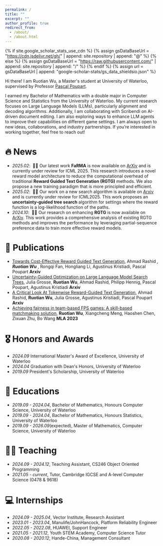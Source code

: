 ```yaml
---
permalink: /
title: ""
excerpt: ""
author_profile: true
redirect_from: 
  - /about/
  - /about.html
---
```


{% if site.google_scholar_stats_use_cdn %}
{% assign gsDataBaseUrl = "https://cdn.jsdelivr.net/gh/" | append: site.repository | append: "@" %}
{% else %}
{% assign gsDataBaseUrl = "https://raw.githubusercontent.com/" | append: site.repository | append: "/" %}
{% endif %}
{% assign url = gsDataBaseUrl | append: "google-scholar-stats/gs_data_shieldsio.json" %}

<span class='anchor' id='about-me'></span>

Hi there! I am Ruotian Wu, a Master's student at University of Waterloo, supervised by Professor <a href='[https://scholar.google.com/citations?user=DhtAFkwAAAAJ](https://cs.uwaterloo.ca/~ppoupart/)'>  Pascal Poupart</a>.

I earned my Bachelor of Mathematics with a double major in Computer Science and Statistics from the University of Waterloo. My current research focuses on Large Language Models (LLMs), particularly alignment and decoding algorithms. Additionally, I am collaborating with Scribendi on AI-driven document editing. I am also exploring ways to enhance LLM agents to improve their capabilities on different game settings. I am always open to new ideas, collaborations, and industry partnerships. If you’re interested in working together, feel free to reach out!

# 🔥 News
- *2025.02*: &nbsp;🎉🎉 Our latest work **FaRMA** is now available on [ArXiv](https://arxiv.org/abs/2502.04517) and is currently under review for ICML 2025. This research introduces a novel reward model architecture to reduce the computational overhead of traditional **Reward Guided Text Generation (RGTG)** methods. We also propose a new training paradigm that is more principled and efficient.
- *2025.02*: &nbsp;🎉🎉 Our work on a new search algorithm is available on [Arxiv](https://arxiv.org/abs/2407.03951) and is currently under review for ICML2025. This work proposes an **uncertainty-guided tree search** algorithm for settings where the reward function is a log-likelihood function of the paths.
- *2024.10*: &nbsp;🎉🎉 Our research on enhancing **RGTG** is now available on [ArXiv](https://arxiv.org/abs/2406.07780). This work provides a comprehensive analysis of existing RGTG methods and improves the performance by leveraging partial-sequence preference data to train more effective reward models.

# 📝 Publications

<!--
<div class='paper-box'><div class='paper-box-image'><div><div class="badge">CVPR 2016</div><img src='images/500x300.png' alt="sym" width="100%"></div></div>
<div class='paper-box-text' markdown="1">

[Deep Residual Learning for Image Recognition](https://openaccess.thecvf.com/content_cvpr_2016/papers/He_Deep_Residual_Learning_CVPR_2016_paper.pdf)

**Kaiming He**, Xiangyu Zhang, Shaoqing Ren, Jian Sun

[**Project**](https://scholar.google.com/citations?view_op=view_citation&hl=zh-CN&user=DhtAFkwAAAAJ&citation_for_view=DhtAFkwAAAAJ:ALROH1vI_8AC) <strong><span class='show_paper_citations' data='DhtAFkwAAAAJ:ALROH1vI_8AC'></span></strong>
- Lorem ipsum dolor sit amet, consectetur adipiscing elit. Vivamus ornare aliquet ipsum, ac tempus justo dapibus sit amet. 
</div>
</div>
-->

- [Towards Cost-Effective Reward Guided Text Generation](https://arxiv.org/abs/2502.04517), Ahmad Rashid <sup>*</sup>, **Ruotian Wu** <sup>*</sup>, Rongqi Fan, Hongliang Li, Agustinus Kristiadi, Pascal Poupart **Arxiv**
- [Uncertainty-Guided Optimization on Large Language Model Search Trees](https://arxiv.org/abs/2407.03951), Julia Grosse, **Ruotian Wu**, Ahmad Rashid, Philipp Hennig, Pascal Poupart, Agustinus Kristiadi **Arxiv**
- [A Critical Look At Tokenwise Reward-Guided Text Generation](https://arxiv.org/abs/2406.07780), Ahmad Rashid, **Ruotian Wu**, Julia Grosse, Agustinus Kristiadi, Pascal Poupart **Arxiv**
- [Achieving fairness in team-based FPS games: A skill-based matchmaking solution](https://www.ewadirect.com/proceedings/ace/article/view/10609), **Ruotian Wu**, Xiangcheng Meng, Haoshen Chen, Zixuan Zhu, Bo Wang **MLA 2023**

# 🎖 Honors and Awards
- *2024.09* International Master's Award of Excellence, University of Waterloo
- *2024.04* Graduation with Dean's Honors, University of Waterloo
- *2019.09* President's Scholarship, University of Waterloo

# 📖 Educations
- *2019.09 - 2024.04*, Bachelor of Mathematics, Honours Computer Science, University of Waterloo 
- *2019.09 - 2024.04*, Bachelor of Mathematics, Honours Statistics, University of Waterloo
- *2019.09 - 2026.09*(expected), Master of Mathematics, Computer Science, University of Waterloo

# 🧑‍🏫 Teaching
- *2024.09 - 2024.12*, Teaching Assistant, CS246 Object Oriented Programming
- *2021.05 - current*, Tutor, Cambridge IGCSE and A-level Computer Science (0478 & 9618)

<!--
# 💬 Invited Talks
- *2021.06*, Lorem ipsum dolor sit amet, consectetur adipiscing elit. Vivamus ornare aliquet ipsum, ac tempus justo dapibus sit amet. 
- *2021.03*, Lorem ipsum dolor sit amet, consectetur adipiscing elit. Vivamus ornare aliquet ipsum, ac tempus justo dapibus sit amet.  \| [\[video\]](https://github.com/)
--> 

# 💻 Internships
- *2024.09 - 2025.04*, Vector Institute, Research Assistant
- *2023.01 - 2023.04*, Manulife/JohnHancock, Platform Reliability Engineer
- *2022.05 - 2022.08*, HUAWEI, Support Engineer
- *2021.05 - 2021.12*, Youth STEM Academy, Computer Science Tutor
- *2020.08 - 2020.12*, Hande-China, Management Consultant




